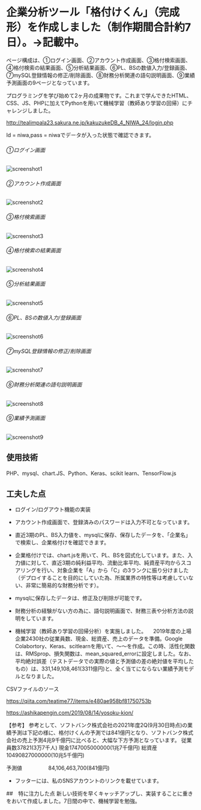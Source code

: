 # 企業分析ツール「格付けくん」（完成形）を作成しました（制作期間合計約7日）。→記載中。

ページ構成は、①ログイン画面、②アカウント作成画面、③格付検索画面、④格付検索の結果画面、⑤分析結果画面、⑥PL、BSの数値入力/登録画面、⑦mySQL登録情報の修正/削除画面、⑧財務分析関連の語句説明画面、⑨業績予測画面の9ページとなっています。

プログラミングを学び始めて2ヶ月の成果物です。これまで学んできたHTML、CSS、JS、PHPに加えてPythonを用いて機械学習（教師あり学習の回帰）にチャレンジしました。


http://tealimpala23.sakura.ne.jp/kakuzukeDB_4_NIWA_24/login.php

Id = niwa,pass = niwaでデータが入った状態で確認できます。

###### ①ログイン画面
![](pic1.png "screenshot1")


###### ②アカウント作成画面
![](pic2.png "screenshot2")


###### ③格付検索画面
![](pic3.png "screenshot3")


###### ④格付検索の結果画面
![](pic4.png "screenshot4")


###### ⑤分析結果画面
![](pic5.png "screenshot5")


###### ⑥PL、BSの数値入力/登録画面
![](pic6.png "screenshot6")


###### ⑦mySQL登録情報の修正/削除画面
![](pic7.png "screenshot7")


###### ⑧財務分析関連の語句説明画面
![](pic8.png "screenshot8")


###### ⑨業績予測画面
![](pic9.png "screenshot9")



## 使用技術
PHP、mysql、chart.JS、Python、Keras、scikit learn、TensorFlow.js


## 工夫した点
- ログイン/ログアウト機能の実装

- アカウント作成画面で、登録済みのパスワードは入力不可となっています。

- 直近3期のPL、BS入力値を、mysqlに保存、保存したデータを、「企業名」で検索し、企業格付けを確認できます。

- 企業格付けでは、chart.jsを用いて、PL、BSを図式化しています。また、入力値に対して、直近3期の純利益平均、流動比率平均、純資産平均からスコアリングを行い、対象企業を「A」から「C」の3ランクに振り分けました（デプロイすることを目的にしていた為、所属業界の特性等は考慮していない、非常に簡易的な財務分析です）。

- mysqlに保存したデータは、修正及び削除が可能です。

- 財務分析の経験がない方の為に、語句説明画面で、財務三表や分析方法の説明をしています。

- 機械学習（教師あり学習の回帰分析）を実施しました。
　2019年度の上場企業2430社の従業員数、現金、総資産、売上のデータを準備。Google Colabortory、Keras、scitlearnを用いて、〜〜を作成。この時、活性化関数は、RMSprop、損失関数は、mean_squared_errorに設定しました。なお、平均絶対誤差（テストデータでの実際の値と予測値の差の絶対値を平均したもの）は、331,149,108,461(3311億円)と、全く当てにならない業績予測モデルとなりました。

CSVファイルのソース


https://qiita.com/teatime77/items/e480ae958bf81750753b


https://ashikapengin.com/2019/08/14/yosoku-kion/



【参考】
参考として、ソフトバンク株式会社の2021年度2Q(9月30日時点)の業績予測は下記の様に、格付けくんの予測では841億円となり、ソフトバンク株式会社の売上予測4兆9千億円に比べると、大幅な下方予測となっています。
従業員数37821(3万7千人)
現金1747005000000(1兆7千億円)
総資産10490827000000(10兆5千億円)

予測値　　　　　84,106,463,700(841億円)

- フッターには、私のSNSアカウントのリンクを載せています。

##　特に注力した点
新しい技術を早くキャッチアップし、実装することに重きをおいて作成しました。7日間の中で、機械学習を勉強。
